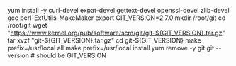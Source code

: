 yum install -y curl-devel expat-devel gettext-devel openssl-devel zlib-devel gcc perl-ExtUtils-MakeMaker
export GIT_VERSION=2.7.0
mkdir /root/git
cd /root/git
wget "https://www.kernel.org/pub/software/scm/git/git-${GIT_VERSION}.tar.gz"
tar xvzf "git-${GIT_VERSION}.tar.gz"
cd git-${GIT_VERSION}
make prefix=/usr/local all
make prefix=/usr/local install
yum remove -y git
git --version # should be GIT_VERSION
